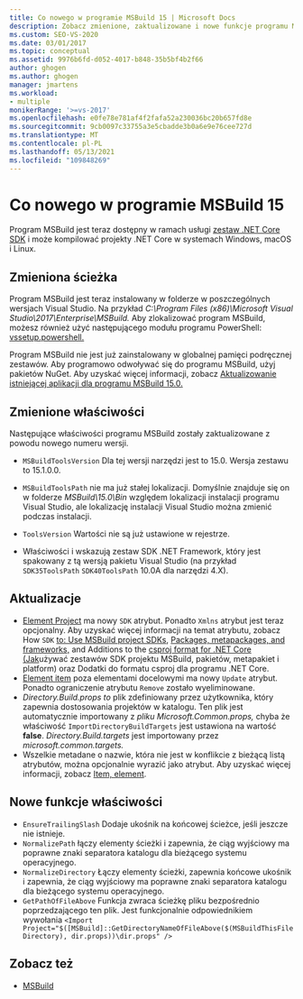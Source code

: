 ```yaml
---
title: Co nowego w programie MSBuild 15 | Microsoft Docs
description: Zobacz zmienione, zaktualizowane i nowe funkcje programu MSBuild 15 dostępne dla programu zestaw .NET Core SDK i tworzenia projektów .NET Core w systemach Windows, macOS i Linux.
ms.custom: SEO-VS-2020
ms.date: 03/01/2017
ms.topic: conceptual
ms.assetid: 9976b6fd-d052-4017-b848-35b5bf4b2f66
author: ghogen
ms.author: ghogen
manager: jmartens
ms.workload:
- multiple
monikerRange: '>=vs-2017'
ms.openlocfilehash: e0fe78e781af4f2fafa52a230036bc20b657fd8e
ms.sourcegitcommit: 9cb0097c33755a3e5cbadde3b0a6e9e76cee727d
ms.translationtype: MT
ms.contentlocale: pl-PL
ms.lasthandoff: 05/13/2021
ms.locfileid: "109848269"
---
```

# <a name="whats-new-in-msbuild-15"></a>Co nowego w programie MSBuild 15

Program MSBuild jest teraz dostępny w ramach usługi [zestaw .NET Core SDK](https://www.microsoft.com/net/download/core) i może kompilować projekty .NET Core w systemach Windows, macOS i Linux.

## <a name="changed-path"></a>Zmieniona ścieżka

 Program MSBuild jest teraz instalowany w folderze w poszczególnych wersjach Visual Studio. Na przykład *C:\Program Files (x86)\Microsoft Visual Studio\2017\Enterprise\MSBuild.* Aby zlokalizować program MSBuild, możesz również użyć następującego modułu programu PowerShell: [vssetup.powershell.](https://github.com/Microsoft/vssetup.powershell)

 Program MSBuild nie jest już zainstalowany w globalnej pamięci podręcznej zestawów. Aby programowo odwoływać się do programu MSBuild, użyj pakietów NuGet. Aby uzyskać więcej informacji, zobacz [Aktualizowanie istniejącej aplikacji dla programu MSBuild 15.0.](../msbuild/updating-an-existing-application.md)

## <a name="changed-properties"></a>Zmienione właściwości

 Następujące właściwości programu MSBuild zostały zaktualizowane z powodu nowego numeru wersji.

- `MSBuildToolsVersion` Dla tej wersji narzędzi jest to 15.0. Wersja zestawu to 15.1.0.0.

- `MSBuildToolsPath` nie ma już stałej lokalizacji. Domyślnie znajduje się on w folderze *MSBuild\15.0\Bin* względem lokalizacji instalacji programu Visual Studio, ale lokalizację instalacji Visual Studio można zmienić podczas instalacji.

- `ToolsVersion` Wartości nie są już ustawione w rejestrze.

- Właściwości i wskazują zestaw SDK .NET Framework, który jest spakowany z tą wersją pakietu Visual Studio (na przykład `SDK35ToolsPath` `SDK40ToolsPath` 10.0A dla narzędzi 4.X).

## <a name="updates"></a>Aktualizacje

- [Element Project](../msbuild/project-element-msbuild.md) ma nowy `SDK` atrybut. Ponadto `Xmlns` atrybut jest teraz opcjonalny. Aby uzyskać więcej informacji na temat atrybutu, zobacz How `SDK` [to: Use MSBuild project SDKs](../msbuild/how-to-use-project-sdk.md), [Packages, metapackages, and frameworks,](/dotnet/core/packages) and Additions to the [csproj format for .NET Core (Jak](/dotnet/core/tools/csproj)używać zestawów SDK projektu MSBuild, pakietów, metapakiet i platform) oraz Dodatki do formatu csproj dla programu .NET Core.
- [Element item](../msbuild/item-element-msbuild.md) poza elementami docelowymi ma nowy `Update` atrybut. Ponadto ograniczenie atrybutu `Remove` zostało wyeliminowane.
- *Directory.Build.props to* plik zdefiniowany przez użytkownika, który zapewnia dostosowania projektów w katalogu. Ten plik jest automatycznie importowany z *pliku Microsoft.Common.props,* chyba że właściwość `ImportDirectoryBuildTargets` jest ustawiona na wartość **false**. *Directory.Build.targets* jest importowany przez *microsoft.common.targets.*
- Wszelkie metadane o nazwie, która nie jest w konflikcie z bieżącą listą atrybutów, można opcjonalnie wyrazić jako atrybut. Aby uzyskać więcej informacji, zobacz [Item, element](../msbuild/item-element-msbuild.md).

## <a name="new-property-functions"></a>Nowe funkcje właściwości

- `EnsureTrailingSlash` Dodaje ukośnik na końcowej ścieżce, jeśli jeszcze nie istnieje.
- `NormalizePath` łączy elementy ścieżki i zapewnia, że ciąg wyjściowy ma poprawne znaki separatora katalogu dla bieżącego systemu operacyjnego.
- `NormalizeDirectory` Łączy elementy ścieżki, zapewnia końcowe ukośnik i zapewnia, że ciąg wyjściowy ma poprawne znaki separatora katalogu dla bieżącego systemu operacyjnego.
- `GetPathOfFileAbove` Funkcja zwraca ścieżkę pliku bezpośrednio poprzedzającego ten plik. Jest funkcjonalnie odpowiednikiem wywołania `<Import Project="$([MSBuild]::GetDirectoryNameOfFileAbove($(MSBuildThisFileDirectory), dir.props))\dir.props" />`

## <a name="see-also"></a>Zobacz też

- [MSBuild](../msbuild/msbuild.md)
